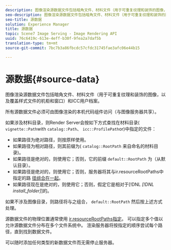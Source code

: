 ```yaml
---
description: 图像渲染源数据文件包括暗角文件、材料文件（用于可重复纹理和装饰的图像，以及覆盖样式文件的机柜和窗口）和ICC用户档案。
seo-description: 图像渲染源数据文件包括暗角文件、材料文件（用于可重复纹理和装饰的图像，以及覆盖样式文件的机柜和窗口）和ICC用户档案。
seo-title: 源数据
solution: Experience Manager
title: 源数据
topic: Scene7 Image Serving - Image Rendering API
uuid: 76c6419c-613e-4eff-b30f-9fea2a7daf5b
translation-type: tm+mt
source-git-commit: 7bc7b3a86fbcdc57cfdc31745fae3afc06e44b15

---
```



# 源数据{#source-data}

图像渲染源数据文件包括暗角文件、材料文件（用于可重复纹理和装饰的图像，以及覆盖样式文件的机柜和窗口）和ICC用户档案。

所有源数据文件必须可由图像渲染的本机代码组件访问（与图像服务器共享）。

如果涉及材料目录，则Render Server会按如下方式查找在材料目录( `vignette::Path`with `catalog::Path`、 `icc::ProfilePath`or)中指定的文件：

* 如果路径为绝对路径，则按原样使用。
* 如果路径为相对路径，则其前缀为( `catalog::RootPath` 来自命名的材料目录)。
* 如果路径是绝对的，则使用它；否则，它的前缀 `default::RootPath` 为（从默认目录）。
* 如果路径是绝对的，则使用它；否则，服务器将其与ir.resourceRootPaths中指定的路 [径组合在一起](../../../../../../ir-api/server-admin/image-rendering-api-ref/c-ir-server-administration/c-ir-configuration-settings-reference/c-ir-resource-root-folders.md#concept-39a34d2239934079bb396e1bf568a9c2)。
* 如果路径现在是绝对的，则使用它；否则，假定它是相对于[!DNL *[!DNL install_folder]*]的。

如果不涉及图像目录，则路径将与之组合， `default::RootPath` 然后按上述方式处理。

源数据文件的物理位置通常使用 [ir.resourceRootPaths指定](../../../../../../ir-api/server-admin/image-rendering-api-ref/c-ir-server-administration/c-ir-configuration-settings-reference/c-ir-resource-root-folders.md#concept-39a34d2239934079bb396e1bf568a9c2)。 可以指定多个值以允许源数据文件分布在多个文件系统中。 渲染服务器将按指定的顺序尝试每个路径，直到找到数据文件。

可以随时添加任何类型的新数据文件而无需停止服务器。
